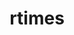 ---
title: rtimes
description: R client for four New York Times APIs.
link: https://github.com/ropengov/rtimes
github: https://github.com/rOpenGov/rtimes
bugreports: https://github.com/ropengov/rtimes/issues
category: ropengov
---